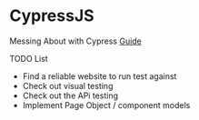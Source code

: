 # CypressJS

Messing About with Cypress
[Guide](https://docs.cypress.io/api/table-of-contents)

TODO List

- Find a reliable website to run test against
- Check out visual testing
- Check out the APi testing
- Implement Page Object / component models
